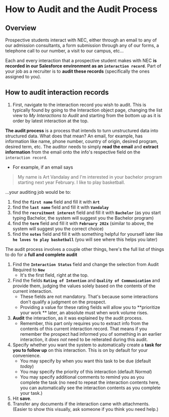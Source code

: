 # How to Audit and the Audit Process

## Overview
Prospective students interact with NEC, either through an email to any of our admission consultants, a form submission through any of our forms, a telephone call to our number, a visit to our campus, etc...

Each and every interaction that a prospective student makes with NEC  **is recorded in our Salesforce environment as an `interaction record`**. Part of your job as a recruiter is to  **audit these records** (specifically the ones assigned to you).

## How to audit interaction records

1. First, navigate to the interaction record you wish to audit.
This is typically found by going to the Interaction object page, changing the list view to _My Interactions to Audit_ and starting from the bottom up as it is order by latest interaction at the top.

**The audit process**  is a process that intends to turn unstructured data into structured data. What does that mean? An email, for example, has information like name, phone number, country of origin, desired program, desired term, etc. The auditor needs to simply **read the email** and  **extract information** from the email onto the info's respective field on the `interaction record`.

- For example, if an email says
> My name is Art Vandalay and I'm interested in your bachelor program starting next year February. I like to play basketball.

...your auditing job would be to:
1. find the **`first name`** field and fill it with **`Art`**
2. find the **`last name`** field and fill it with **`Vandalay`**
3. find the **`recruitment interest`** field and fill it with **`Bachelor`** (as you start typing Bachelor, the system will suggest you the Bachelor program)
4. find the **`term`** field and fill it with **`February 202x`** (similar to above, the system will suggest you the correct choice)
5. find the **`notes`** field and fill it with something helpful for yourself later like **`he loves to play basketball`** (you will see where this helps you later)

The audit process involves a couple other things, here's the full list of things to do for a **full and complete audit**

1. Find the  **`Interaction Status`**  field and change the selection from Audit Required to  **`New`**
    * It's the first field, right at the top.
2. Find the fields  **`Rating of Intention`**  and  **`Quality of Communication`**  and provide them, judging the values solely based on the contents of the current interaction.
    * These fields are not mandatory. That's because some interactions don't qualify a judgment on the prospect.
    * Providing a value for these rating fields will allow you to  **prioritize your work ** later, an absolute must when work volume rises.
3. **Audit**  the interaction, as it was explained by the audit process.
    * Remember, this part only requires you to extract info from the contents of this current interaction record. That means if you remember the prospect had informed you of something in an earlier interaction, it _does not_ need to be reiterated during this audit.
4. Specify whether you want the system to automatically create a  **task for you to follow up**  on this interaction. This is on by default for your convenience.
    * You may specify by when you want this task to be due (default _today_)
    * You may specify the priority of this interaction (default _Normal_)
    * You may specify additional comments to remind you as you complete the task (no need to repeat the interaction contents here, you can automatically see the interaction contents as you complete your task.)
5. Hit  **save**.
6. Transfer any documents if the interaction came with attachments. (Easier to show this visually, ask someone if you think you need help.)